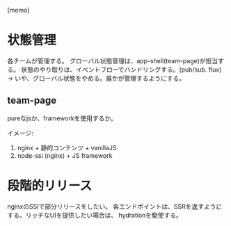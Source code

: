 [memo]

# 状態管理

各チームが管理する。
グローバル状態管理は、app-shell(team-page)が担当する。
状態のやり取りは、イベントフローでハンドリングする。(pub/sub. flux)
→ いや、グローバル状態をやめる。誰かが管理するようにする。

## team-page
pureなjsか、frameworkを使用するか。

イメージ: 
1. nginx + 静的コンテンツ + vanillaJS
2. node-ssi (nginx) + JS framework

# 段階的リリース
nginxのSSIで部分リリースをしたい。
各エンドポイントは、SSRを返すようにする。リッチなUIを提供したい場合は、
hydrationを駆使する。
